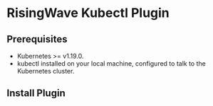 # RisingWave Kubectl Plugin

## Prerequisites

- Kubernetes >= v1.19.0.
- kubectl installed on your local machine, configured to talk to the Kubernetes cluster.

## Install Plugin
